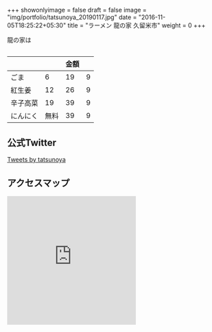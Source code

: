 +++
showonlyimage = false
draft = false
image = "img/portfolio/tatsunoya_20190117.jpg"
date = "2016-11-05T18:25:22+05:30"
title = "ラーメン 龍の家 久留米市"
weight = 0
+++

龍の家は

<!--more-->

## 

|  |  | 金額  |  |
| :--- | :--- | :--- | :--- |
| ごま | 6 | 19 | 9 |
| 紅生姜 | 12 | 26 | 9 |
| 辛子高菜 | 19 | 39 | 9 |
| にんにく | 無料 | 39 | 9 |
 
 
## 公式Twitter
<a class="twitter-timeline" data-width="300" data-height="400" href="https://twitter.com/tatsunoya?ref_src=twsrc%5Etfw">Tweets by tatsunoya</a> <script async src="https://platform.twitter.com/widgets.js" charset="utf-8"></script> 
 
## アクセスマップ
<iframe src="https://www.google.com/maps/embed?pb=!1m14!1m8!1m3!1d6670.260269861865!2d130.5219868!3d33.2892583!3m2!1i1024!2i768!4f13.1!3m3!1m2!1s0x3541a5bcfcc943db%3A0x1ff6e0e5e6acce95!2z44Op44O844Oh44Oz6b6N44Gu5a62IOS4iua0peW6lw!5e0!3m2!1sja!2sjp!4v1640168199394!5m2!1sja!2sjp" width="300" height="300" style="border:0;" allowfullscreen="" loading="lazy"></iframe>